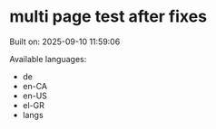 # multi page test after fixes



Built on: 2025-09-10 11:59:06

Available languages:
- de
- en-CA
- en-US
- el-GR
- langs
